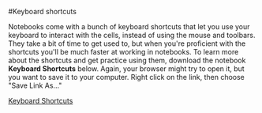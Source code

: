 #Keyboard shortcuts

Notebooks come with a bunch of keyboard shortcuts that let you use your keyboard to interact with the cells, instead of using the mouse and toolbars. They take a bit of time to get used to, but when you're proficient with the shortcuts you'll be much faster at working in notebooks. To learn more about the shortcuts and get practice using them, download the notebook **Keyboard Shortcuts** below. Again, your browser might try to open it, but you want to save it to your computer. Right click on the link, then choose "Save Link As..."

[Keyboard Shortcuts](https://d17h27t6h515a5.cloudfront.net/topher/2016/December/58474229_keyboard-shortcuts/keyboard-shortcuts.ipynb)
